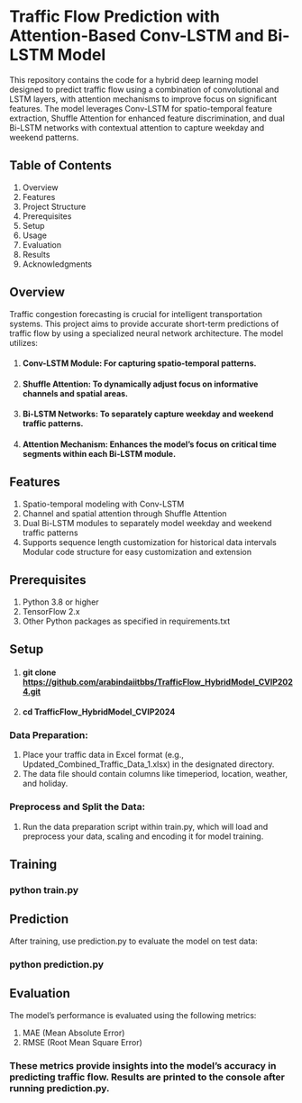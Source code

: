 
# Traffic Flow Prediction with Attention-Based Conv-LSTM and Bi-LSTM Model

This repository contains the code for a hybrid deep learning model designed to predict traffic flow using a combination of convolutional and LSTM layers, with attention mechanisms to improve focus on significant features. The model leverages Conv-LSTM for spatio-temporal feature extraction, Shuffle Attention for enhanced feature discrimination, and dual Bi-LSTM networks with contextual attention to capture weekday and weekend patterns.

## Table of Contents

1. Overview
2. Features
3. Project Structure
4. Prerequisites
5. Setup
6. Usage
7. Evaluation
8. Results
9. Acknowledgments
## Overview
Traffic congestion forecasting is crucial for intelligent transportation systems. This project aims to provide accurate short-term predictions of traffic flow by using a specialized neural network architecture. 
The model utilizes:

1. #### Conv-LSTM Module: For capturing spatio-temporal patterns.
2. #### Shuffle Attention: To dynamically adjust focus on informative channels and spatial areas.
3. #### Bi-LSTM Networks: To separately capture weekday and weekend traffic patterns.
4. #### Attention Mechanism: Enhances the model’s focus on critical time segments within each Bi-LSTM module.
## Features

1. Spatio-temporal modeling with Conv-LSTM
2. Channel and spatial attention through Shuffle Attention
3. Dual Bi-LSTM modules to separately model weekday and weekend traffic patterns
4. Supports sequence length customization for historical data intervals
Modular code structure for easy customization and extension
## Prerequisites

1. Python 3.8 or higher
2. TensorFlow 2.x
3. Other Python packages as specified in requirements.txt
## Setup

1. #### git clone https://github.com/arabindaiitbbs/TrafficFlow_HybridModel_CVIP2024.git
2. #### cd TrafficFlow_HybridModel_CVIP2024

### Data Preparation:
1. Place your traffic data in Excel format (e.g., Updated_Combined_Traffic_Data_1.xlsx) in the designated directory.
2. The data file should contain columns like timeperiod, location, weather, and holiday.

### Preprocess and Split the Data:
1. Run the data preparation script within train.py, which will load and preprocess your data, scaling and encoding it for model training.

## Training

### python train.py

## Prediction
After training, use prediction.py to evaluate the model on test data:

### python prediction.py

## Evaluation
The model’s performance is evaluated using the following metrics:
1. MAE (Mean Absolute Error)
2. RMSE (Root Mean Square Error)

### These metrics provide insights into the model’s accuracy in predicting traffic flow. Results are printed to the console after running prediction.py.